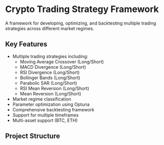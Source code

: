 # Crypto Trading Strategy Framework

A framework for developing, optimizing, and backtesting multiple trading strategies across different market regimes.

## Key Features

- Multiple trading strategies including:
  - Moving Average Crossover (Long/Short)
  - MACD Divergence (Long/Short)
  - RSI Divergence (Long/Short)
  - Bollinger Bands (Long/Short)
  - Parabolic SAR (Long/Short)
  - RSI Mean Reversion (Long/Short)
  - Mean Reversion (Long/Short)
- Market regime classification
- Parameter optimization using Optuna
- Comprehensive backtesting framework
- Support for multiple timeframes
- Multi-asset support (BTC, ETH)

## Project Structure